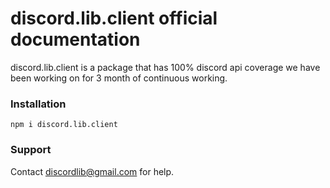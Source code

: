 # discord.lib.client official documentation

discord.lib.client is a package that has 100% discord api coverage we have been working on for 3 month of continuous working.



### Installation

```text
npm i discord.lib.client
```

### Support

Contact discordlib@gmail.com for help.

